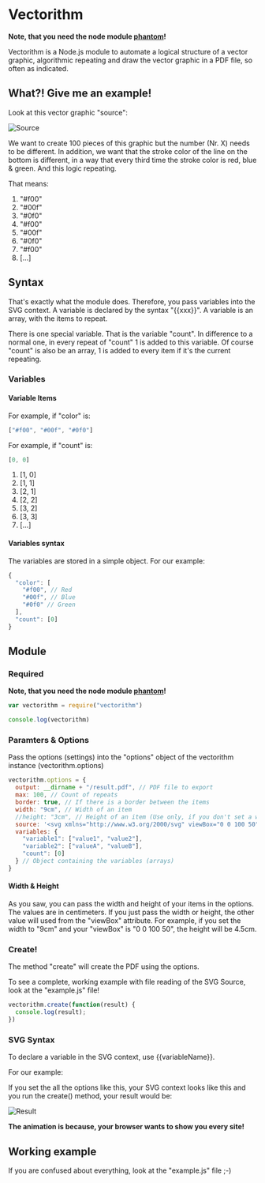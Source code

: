 # Vectorithm


**Note, that you need the node module [phantom](https://github.com/amir20/phantomjs-node)!**

Vectorithm is a Node.js module to automate a logical structure of a vector graphic, algorithmic repeating and draw the vector graphic in a PDF file, so often as indicated.

## What?! Give me an example!

Look at this vector graphic "source":

![Source](https://img5.picload.org/image/rdicralc/source.png)

We want to create 100 pieces of this graphic but the number (Nr. X) needs to be different. In addition, we want that the stroke color of the line on the bottom is different, in a way that every third time the stroke color is red, blue & green. And this logic repeating.

That means:
1. "#f00"
2. "#00f"
3. "#0f0"
4. "#f00"
5. "#00f"
6. "#0f0"
7. "#f00"
8. [...]

## Syntax

That's exactly what the module does. Therefore, you pass variables into the SVG context. A variable is declared by the syntax "{{xxx}}". A variable is an array, with the items to repeat.

There is one special variable. That is the variable "count". In difference to a normal one, in every repeat of "count" 1 is added to this variable. Of course "count" is also be an array, 1 is added to every item if it's the current repeating.

### Variables

#### Variable Items

For example, if "color" is:

```javascript
["#f00", "#00f", "#0f0"]
```


For example, if "count" is:
```javascript
[0, 0]
```

1. [1, 0]
2. [1, 1]
3. [2, 1]
4. [2, 2]
4. [3, 2]
4. [3, 3]
5. [...]

#### Variables syntax

The variables are stored in a simple object. For our example:

```javascript
{
  "color": [
    "#f00", // Red
    "#00f", // Blue
    "#0f0" // Green
  ],
  "count": [0]
}
```

## Module

### Required

**Note, that you need the node module [phantom](https://github.com/amir20/phantomjs-node)!**

```javascript
var vectorithm = require("vectorithm")

console.log(vectorithm)
```

### Paramters & Options

Pass the options (settings) into the "options" object of the vectorithm instance (vectorithm.options)

```javascript
vectorithm.options = {
  output: __dirname + "/result.pdf", // PDF file to export
  max: 100, // Count of repeats
  border: true, // If there is a border between the items
  width: "9cm", // Width of an item
  //height: "3cm", // Height of an item (Use only, if you don't set a width)
  source: '<svg xmlns="http://www.w3.org/2000/svg" viewBox="0 0 100 50"><!--SVG Content--></svg>', // Source File
  variables: {
    "variable1": ["value1", "value2"],
    "variable2": ["valueA", "valueB"],
    "count": [0]
  } // Object containing the variables (arrays)
}
```
#### Width & Height
As you saw, you can pass the width and height of your items in the options. The values are in centimeters. If you just pass the width or height, the other value will used from the "viewBox" attribute. For example, if you set the width to "9cm" and your "viewBox" is "0 0 100 50", the height will be 4.5cm.


### Create!

The method "create" will create the PDF using the options.

To see a complete, working example with file reading of the SVG Source, look at the "example.js" file!

```javascript
vectorithm.create(function(result) {
  console.log(result);
})

```

### SVG Syntax

To declare a variable in the SVG context, use {{variableName}}.

For our example:

If you set the all the options like this, your SVG context looks like this and you run the create() method, your result would be:

![Result](https://picload.org/image/rdicdrod/result.png)

**The animation is because, your browser wants to show you every site!**

## Working example

If you are confused about everything, look at the "example.js" file ;-)
